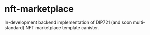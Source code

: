 # nft-marketplace

In-development backend implementation of DIP721 (and soon multi-standard) NFT marketplace template canister.
